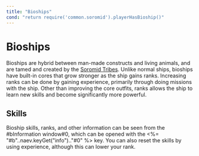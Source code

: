 ```yaml
---
title: "Bioships"
cond: "return require('common.soromid').playerHasBioship()"
---
```

# Bioships

Bioships are hybrid between man-made constructs and living animals, and are tamed and created by the [Soromid Tribes](factions/soromid).
Unlike normal ships, bioships have built-in cores that grow stronger as the ship gains ranks.
Increasing ranks can be done by gaining experience, primarily through doing missions with the ship.
Other than improving the core outfits, ranks allows the ship to learn new skills and become significantly more powerful.

## Skills

Bioship skills, ranks, and other information can be seen from the #bInformation window#0, which can be opened with the <%= "#b"..naev.keyGet("info").."#0" %> key.
You can also reset the skills by using experience, although this can lower your rank.
